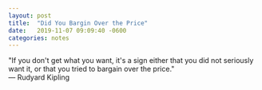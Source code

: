 ```yaml
---
layout: post
title:  "Did You Bargin Over the Price"
date:   2019-11-07 09:09:40 -0600
categories: notes
---
```


"If you don't get what you want, it's a sign either that you did not seriously want it, or that you tried to bargain over the price." 
<br>
&mdash; Rudyard Kipling



